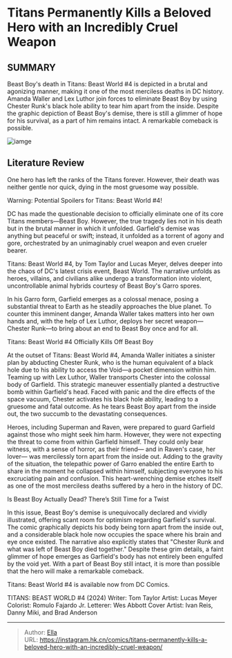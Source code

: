 # Titans Permanently Kills a Beloved Hero with an Incredibly Cruel Weapon


## SUMMARY 



  Beast Boy&#39;s death in Titans: Beast World #4 is depicted in a brutal and agonizing manner, making it one of the most merciless deaths in DC history.   Amanda Waller and Lex Luthor join forces to eliminate Beast Boy by using Chester Runk&#39;s black hole ability to tear him apart from the inside.   Despite the graphic depiction of Beast Boy&#39;s demise, there is still a glimmer of hope for his survival, as a part of him remains intact. A remarkable comeback is possible.  

![iamge](https://static1.srcdn.com/wordpress/wp-content/uploads/2023/10/titans-in-beast-world-dc.jpg)

## Literature Review

One hero has left the ranks of the Titans forever. However, their death was neither gentle nor quick, dying in the most gruesome way possible.




Warning: Potential Spoilers for Titans: Beast World #4!




DC has made the questionable decision to officially eliminate one of its core Titans members—Beast Boy. However, the true tragedy lies not in his death but in the brutal manner in which it unfolded. Garfield&#39;s demise was anything but peaceful or swift; instead, it unfolded as a torrent of agony and gore, orchestrated by an unimaginably cruel weapon and even crueler bearer.

Titans: Beast World #4, by Tom Taylor and Lucas Meyer, delves deeper into the chaos of DC&#39;s latest crisis event, Beast World. The narrative unfolds as heroes, villains, and civilians alike undergo a transformation into violent, uncontrollable animal hybrids courtesy of Beast Boy&#39;s Garro spores.

          

In his Garro form, Garfield emerges as a colossal menace, posing a substantial threat to Earth as he steadily approaches the blue planet. To counter this imminent danger, Amanda Waller takes matters into her own hands and, with the help of Lex Luthor, deploys her secret weapon—Chester Runk—to bring about an end to Beast Boy once and for all.





 Titans: Beast World #4 Officially Kills Off Beast Boy 


          

At the outset of Titans: Beast World #4, Amanda Waller initiates a sinister plan by abducting Chester Runk, who is the human equivalent of a black hole due to his ability to access the Void—a pocket dimension within him. Teaming up with Lex Luthor, Waller transports Chester into the colossal body of Garfield. This strategic maneuver essentially planted a destructive bomb within Garfield&#39;s head. Faced with panic and the dire effects of the space vacuum, Chester activates his black hole ability, leading to a gruesome and fatal outcome. As he tears Beast Boy apart from the inside out, the two succumb to the devastating consequences.

Heroes, including Superman and Raven, were prepared to guard Garfield against those who might seek him harm. However, they were not expecting the threat to come from within Garfield himself. They could only bear witness, with a sense of horror, as their friend— and in Raven&#39;s case, her lover— was mercilessly torn apart from the inside out. Adding to the gravity of the situation, the telepathic power of Garro enabled the entire Earth to share in the moment he collapsed within himself, subjecting everyone to his excruciating pain and confusion. This heart-wrenching demise etches itself as one of the most merciless deaths suffered by a hero in the history of DC.






 Is Beast Boy Actually Dead? There’s Still Time for a Twist 


          

In this issue, Beast Boy&#39;s demise is unequivocally declared and vividly illustrated, offering scant room for optimism regarding Garfield&#39;s survival. The comic graphically depicts his body being torn apart from the inside out, and a considerable black hole now occupies the space where his brain and eye once existed. The narrative also explicitly states that &#34;Chester Runk and what was left of Beast Boy died together.&#34; Despite these grim details, a faint glimmer of hope emerges as Garfield&#39;s body has not entirely been engulfed by the void yet. With a part of Beast Boy still intact, it is more than possible that the hero will make a remarkable comeback.

Titans: Beast World #4 is available now from DC Comics.

 TITANS: BEAST WORLD #4 (2024)                  Writer: Tom Taylor   Artist: Lucas Meyer   Colorist: Romulo Fajardo Jr.   Letterer: Wes Abbott   Cover Artist: Ivan Reis, Danny Miki, and Brad Anderson      







---

> Author: [Ella](https://instagram.hk.cn/)  
> URL: https://instagram.hk.cn/comics/titans-permanently-kills-a-beloved-hero-with-an-incredibly-cruel-weapon/  

